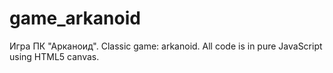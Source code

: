 # game_arkanoid
Игра ПК "Арканоид".
Classic game: arkanoid. All code is in pure JavaScript using HTML5 canvas.
